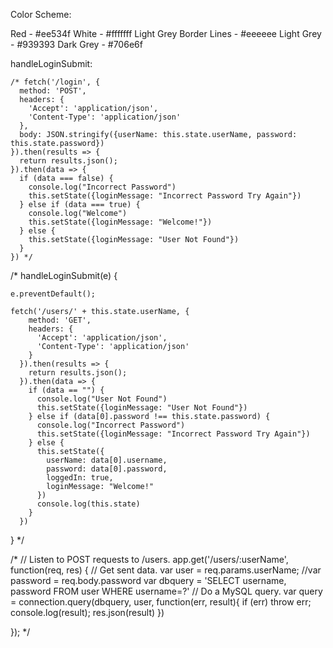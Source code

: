 Color Scheme: 

Red - #ee534f
White - #fffffff
Light Grey Border Lines - #eeeeee
Light Grey - #939393
Dark Grey - #706e6f


handleLoginSubmit:

    /* fetch('/login', {
      method: 'POST',
      headers: {
        'Accept': 'application/json',
        'Content-Type': 'application/json'
      },
      body: JSON.stringify({userName: this.state.userName, password: this.state.password})
    }).then(results => {
      return results.json();
    }).then(data => { 
      if (data === false) {
        console.log("Incorrect Password")
        this.setState({loginMessage: "Incorrect Password Try Again"})
      } else if (data === true) {
        console.log("Welcome")
        this.setState({loginMessage: "Welcome!"})
      } else {
        this.setState({loginMessage: "User Not Found"})
      }
    }) */

/* handleLoginSubmit(e) {

    e.preventDefault();
  
    fetch('/users/' + this.state.userName, { 
        method: 'GET',
        headers: {
          'Accept': 'application/json',
          'Content-Type': 'application/json'
        }
      }).then(results => {
        return results.json();
      }).then(data => {
        if (data == "") {
          console.log("User Not Found")
          this.setState({loginMessage: "User Not Found"})
        } else if (data[0].password !== this.state.password) {
          console.log("Incorrect Password")
          this.setState({loginMessage: "Incorrect Password Try Again"})
        } else {
          this.setState({
            userName: data[0].username,
            password: data[0].password,
            loggedIn: true,
            loginMessage: "Welcome!"
          })
          console.log(this.state)
        }
      })
}  */


/* // Listen to POST requests to /users.
app.get('/users/:userName', function(req, res) {
  // Get sent data.
  var user = req.params.userName;
  //var password = req.body.password
  var dbquery = 'SELECT username, password FROM user WHERE username=?' 
  // Do a MySQL query.
  var query = connection.query(dbquery, user, function(err, result){
    if (err) throw err;
    console.log(result);
    res.json(result)
  })
  
}); */